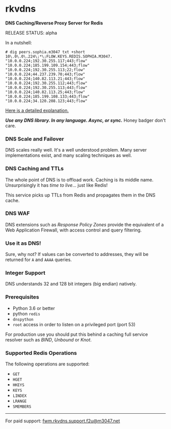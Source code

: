 # rkvdns
**DNS Caching/Reverse Proxy Server for Redis**

RELEASE STATUS: alpha

In a nutshell:

```
# dig peers.sophia.m3047 txt +short
10\.0\.0\.224\;*\;FLOW.KEYS.REDIS.SOPHIA.M3047.
"10.0.0.224;192.30.255.117;443;flow"
"10.0.0.224;185.199.109.154;443;flow"
"10.0.0.224;192.30.255.113;22;flow"
"10.0.0.224;44.237.239.70;443;flow"
"10.0.0.224;140.82.113.21;443;flow"
"10.0.0.224;192.30.255.112;443;flow"
"10.0.0.224;192.30.255.113;443;flow"
"10.0.0.224;140.82.113.25;443;flow"
"10.0.0.224;185.199.108.133;443;flow"
"10.0.0.224;34.120.208.123;443;flow"
```

[Here is a detailed explanation.](https://github.com/m3047/rkvdns/blob/main/Examples.md)

***Use any DNS library. In any language. Async, or sync.*** Honey badger don't care.

### DNS Scale and Failover

DNS scales really well. It's a well understood problem. Many server implementations exist, and many scaling techniques as well.

### DNS Caching and TTLs

The whole point of DNS is to offload work. Caching is its middle name. Unsurprisingly it has _time to live_... just like Redis!

This service picks up TTLs from Redis and propagates them in the DNS cache.

### DNS WAF

DNS extensions such as _Response Policy Zones_ provide the equivalent of a Web Application Firewall, with access control and query filtering.

### Use it as DNS!

Sure, why not? If values can be converted to addresses, they will be returned for `A` and `AAAA` queries.

### Integer Support

DNS understands 32 and 128 bit integers (big endian) natively.

### Prerequisites

* Python 3.6 or better
* python `redis`
* `dnspython`
* `root` access in order to listen on a privileged port (port 53)

For production use you should put this behind a caching full service resolver such as _BIND_, _Unbound_ or _Knot_.

### Supported Redis Operations

The following operations are supported:

* `GET`
* `HGET`
* `HKEYS`
* `KEYS`
* `LINDEX`
* `LRANGE`
* `SMEMBERS`

-------------------

For paid support: fwm.rkvdns.support.f2u@m3047.net
